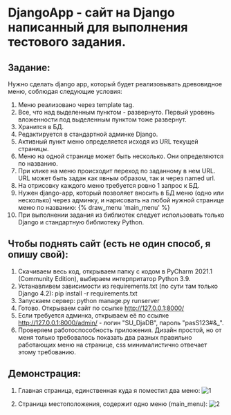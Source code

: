# DjangoApp - сайт на Django написанный для выполнения тестового задания.

## Задание:
Нужно сделать django app, который будет реализовывать древовидное меню, соблюдая следующие условия:
1) Меню реализовано через template tag.
2) Все, что над выделенным пунктом - развернуто. Первый уровень вложенности под выделенным пунктом тоже развернут.
3) Хранится в БД.
4) Редактируется в стандартной админке Django.
5) Активный пункт меню определяется исходя из URL текущей страницы.
6) Меню на одной странице может быть несколько. Они определяются по названию.
7) При клике на меню происходит переход по заданному в нем URL. URL может быть задан как явным образом, так и через named url.
8) На отрисовку каждого меню требуется ровно 1 запрос к БД.
9) Нужен django-app, который позволяет вносить в БД меню (одно или несколько) через админку, и нарисовать на любой нужной странице меню по названию: {% draw_menu 'main_menu' %}
10) При выполнении задания из библиотек следует использовать только Django и стандартную библиотеку Python.
 
 ## Чтобы поднять сайт (есть не один способ, я опишу свой):
 1) Скачиваем весь код, открываем папку с кодом в PyCharm 2021.1 (Community Edition), выбираем интерпритатор Python 3.9.
 2) Устанавливем зависимости из requirements.txt (по сути там только Django 4.2): pip install -r requirements.txt
 3) Запускаем сервер: python manage.py runserver
 4) Готово. Открываем сайт по ссылке http://127.0.0.1:8000/
 5) Если требуется админка, открываем её по ссылке http://127.0.0.1:8000/admin/ - логин "SU_DjaDB", пароль "pasS123#&_".
 6) Проверяем работоспособность приложения. Дизайн простой, но от меня только требовалось показать два разных правильно работающих меню на странице, css минималистично отвечает этому требованию.

## Демонстрация:
1) Главная страница, единственная куда я поместил два меню:
![1](https://user-images.githubusercontent.com/25643872/236263319-cf4179b8-9c40-44b1-9da8-796aa4054ebb.png)

2) Страница местоположения, содержит одно меню (main_menu):
![2](https://user-images.githubusercontent.com/25643872/236263323-7c091331-4daf-48f2-9a61-c382617c6ca0.png)

